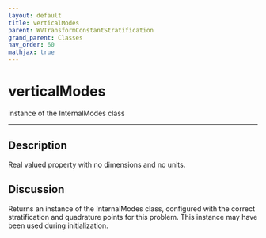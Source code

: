 ```yaml
---
layout: default
title: verticalModes
parent: WVTransformConstantStratification
grand_parent: Classes
nav_order: 60
mathjax: true
---
```


#  verticalModes

instance of the InternalModes class


---

## Description
Real valued property with no dimensions and no units.

## Discussion

Returns an instance of the InternalModes class, configured with the correct stratification and quadrature points for this problem. This instance may have been used during initialization.

